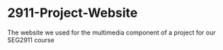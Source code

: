 # 2911-Project-Website
The website we used for the multimedia component of a project for our SEG2911 course
